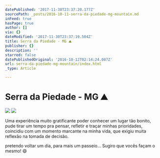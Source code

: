 ```yaml
---
datePublished: '2017-11-30T23:37:20.177Z'
sourcePath: _posts/2016-10-11-serra-da-piedade-mg-mountain.md
inFeed: true
hasPage: true
author: []
via: {}
dateModified: '2017-11-30T23:37:19.504Z'
title: Serra da Piedade - MG ⛰
publisher: {}
description: ''
starred: false
datePublishedOriginal: '2016-10-12T02:14:24.087Z'
url: serra-da-piedade-mg-mountain/index.html
_type: Article

---
```

# Serra da Piedade - MG ⛰
![](https://the-grid-user-content.s3-us-west-2.amazonaws.com/f563f0e5-53ba-4480-a8ff-790fb75100ce.jpg)
![](https://the-grid-user-content.s3-us-west-2.amazonaws.com/0ec8aa76-56f9-4972-85b5-8c105efb6b95.jpg)

Uma experiência muito gratificante poder conhecer um lugar tão bonito, pude tirar um tempo pra pensar, refletir e traçar minhas prioridades, coincidiu com um momento marcante na minha vida, que exigiu muita reflexão na tomada de decisão.

pretendo voltar um dia, para mais um passeio... Sugiro que vocês façam o mesmo! 😄